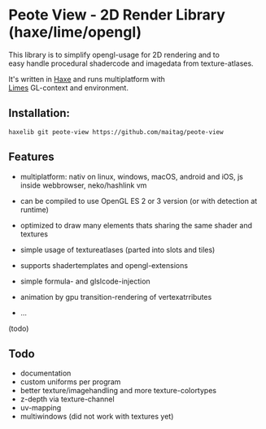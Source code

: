 # Peote View - 2D Render Library (haxe/lime/opengl)

This library is to simplify opengl-usage for 2D rendering and to  
easy handle procedural shadercode and imagedata from texture-atlases.
  
It's written in [Haxe](http://haxe.org) and runs multiplatform with  
[Limes](https://github.com/openfl/lime) GL-context and environment.  

## Installation:
```
haxelib git peote-view https://github.com/maitag/peote-view
```


## Features

- multiplatform: nativ on linux, windows, macOS, android and iOS, js inside webbrowser, neko/hashlink vm
- can be compiled to use OpenGL ES 2 or 3 version (or with detection at runtime)
  
- optimized to draw many elements thats sharing the same shader and textures
- simple usage of textureatlases (parted into slots and tiles)
- supports shadertemplates and opengl-extensions
- simple formula- and glslcode-injection
- animation by gpu transition-rendering of vertexatrributes
- ...


(todo)




## Todo
- documentation
- custom uniforms per program
- better texture/imagehandling and more texture-colortypes
- z-depth via texture-channel
- uv-mapping
- multiwindows (did not work with textures yet)